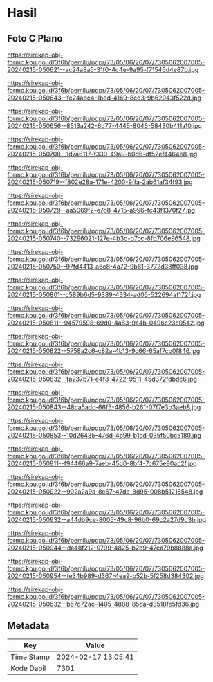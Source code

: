 # Hasil

## Foto C Plano

https://sirekap-obj-formc.kpu.go.id/3f6b/pemilu/pdpr/73/05/06/20/07/7305062007005-20240215-050621--ac24a8a5-31f0-4c4e-9a95-f71546d4e87b.jpg

https://sirekap-obj-formc.kpu.go.id/3f6b/pemilu/pdpr/73/05/06/20/07/7305062007005-20240215-050643--fe24abc4-1bed-4169-8cd3-9b62043f522d.jpg

https://sirekap-obj-formc.kpu.go.id/3f6b/pemilu/pdpr/73/05/06/20/07/7305062007005-20240215-050656--8513a242-6d77-4445-8046-58430b411a10.jpg

https://sirekap-obj-formc.kpu.go.id/3f6b/pemilu/pdpr/73/05/06/20/07/7305062007005-20240215-050708--1d7a6117-f330-49a9-b0d6-df52ef4464e8.jpg

https://sirekap-obj-formc.kpu.go.id/3f6b/pemilu/pdpr/73/05/06/20/07/7305062007005-20240215-050719--f802e28a-171e-4200-9ffa-2ab61af34f93.jpg

https://sirekap-obj-formc.kpu.go.id/3f6b/pemilu/pdpr/73/05/06/20/07/7305062007005-20240215-050729--aa5069f2-e7d8-4715-a996-fc43f1370f27.jpg

https://sirekap-obj-formc.kpu.go.id/3f6b/pemilu/pdpr/73/05/06/20/07/7305062007005-20240215-050740--73296021-127e-4b3d-b7cc-8fb706e96548.jpg

https://sirekap-obj-formc.kpu.go.id/3f6b/pemilu/pdpr/73/05/06/20/07/7305062007005-20240215-050750--97fd4413-a6e8-4a72-9b81-3772d33ff038.jpg

https://sirekap-obj-formc.kpu.go.id/3f6b/pemilu/pdpr/73/05/06/20/07/7305062007005-20240215-050801--c589b6d5-9389-4334-ad05-522694af172f.jpg

https://sirekap-obj-formc.kpu.go.id/3f6b/pemilu/pdpr/73/05/06/20/07/7305062007005-20240215-050811--94579598-69d0-4a83-9a4b-0496c23c0542.jpg

https://sirekap-obj-formc.kpu.go.id/3f6b/pemilu/pdpr/73/05/06/20/07/7305062007005-20240215-050822--5758a2c6-c82a-4b13-9c66-65af7cb0f846.jpg

https://sirekap-obj-formc.kpu.go.id/3f6b/pemilu/pdpr/73/05/06/20/07/7305062007005-20240215-050832--fa237b71-e4f3-4722-9511-45d372fdbdc6.jpg

https://sirekap-obj-formc.kpu.go.id/3f6b/pemilu/pdpr/73/05/06/20/07/7305062007005-20240215-050843--48ca5adc-66f5-4856-b261-07f7e3b3aeb8.jpg

https://sirekap-obj-formc.kpu.go.id/3f6b/pemilu/pdpr/73/05/06/20/07/7305062007005-20240215-050853--10d26435-476d-4b99-b1cd-035f50bc5180.jpg

https://sirekap-obj-formc.kpu.go.id/3f6b/pemilu/pdpr/73/05/06/20/07/7305062007005-20240215-050911--f94466a9-7aeb-45d0-8bf4-7c675e90ac2f.jpg

https://sirekap-obj-formc.kpu.go.id/3f6b/pemilu/pdpr/73/05/06/20/07/7305062007005-20240215-050922--902a2a9a-8c67-47de-8d95-008b51218548.jpg

https://sirekap-obj-formc.kpu.go.id/3f6b/pemilu/pdpr/73/05/06/20/07/7305062007005-20240215-050932--a44db9ce-8005-49c8-96b0-69c2a27d9d3b.jpg

https://sirekap-obj-formc.kpu.go.id/3f6b/pemilu/pdpr/73/05/06/20/07/7305062007005-20240215-050944--da48f212-0799-4825-b2b9-47ea79b8888a.jpg

https://sirekap-obj-formc.kpu.go.id/3f6b/pemilu/pdpr/73/05/06/20/07/7305062007005-20240215-050954--fe34b989-d367-4ea9-b52b-5f258d384302.jpg

https://sirekap-obj-formc.kpu.go.id/3f6b/pemilu/pdpr/73/05/06/20/07/7305062007005-20240215-050632--b57d72ac-1405-4888-85da-d3518fe5fd36.jpg


## Metadata

| Key        | Value               |
| ---------- | ------------------- |
| Time Stamp | 2024-02-17 13:05:41 |
| Kode Dapil | 7301                |



